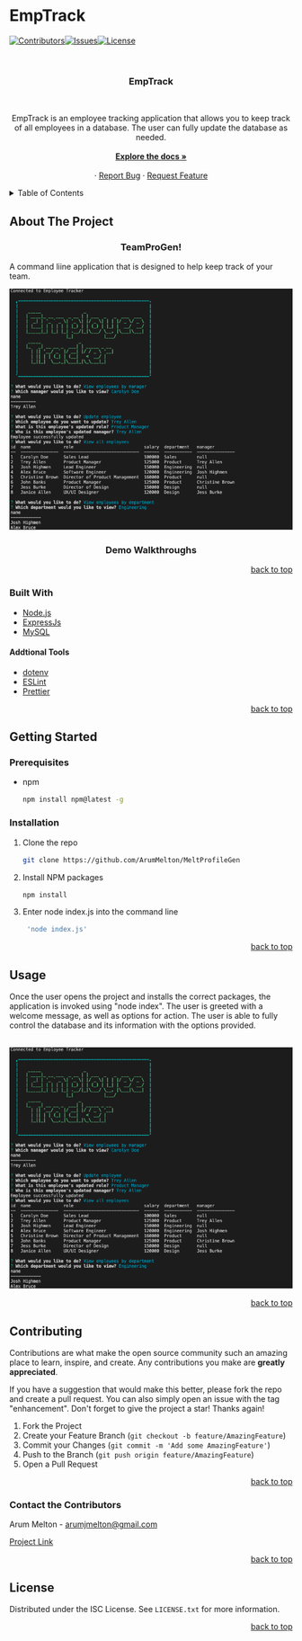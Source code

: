# EmpTrack



<div id="top"></div>

[![Contributors][contributors-shield]][contributors-url][![Issues][issues-shield]][issues-url][![License][license-shield]](./LICENSE.txt)











<br />
<div align="center">
  <a href="https://github.com/ArumMelton/EmpTrack">
   
  </a>

<h3 align="center">EmpTrack</h3>
<br>
  <p align="center">
    EmpTrack is an employee tracking application that allows you to keep track of all employees in a database. The user can fully update the database as needed.
    <br />
    <br />
    <a href="https://github.com/ArumMelton/EmpTrack"><strong>Explore the docs »</strong></a>
    <br />
    <br />
    ·
    <a href="https://github.com/ArumMelton/EmpTrack/issues?q=is%3Aissue+is%3Aopen+sort%3Aupdated-desc">Report Bug</a>
    ·
    <a href="https://github.com/ArumMelton/EmpTrack/issues?q=is%3Aissue+is%3Aopen+sort%3Aupdated-desc">Request Feature</a>
  </p>
</div>



<!-- TABLE OF CONTENTS -->
<details>
  <summary>Table of Contents</summary>
  <ol>
    <li>
      <a href="#about-the-project">About The Project</a>
      <ul>
        <li><a href="#built-with">Built With</a></li>
      </ul>
    </li>
    <li>
      <a href="#getting-started">Getting Started</a>
      <ul>
        <li><a href="#prerequisites">Prerequisites</a></li>
        <li><a href="#installation">Installation</a></li>
      </ul>
    </li>
    <li><a href="#usage">Usage</a></li>
    <li><a href="#contributing">Contributing</a></li>
    <li><a href="#contact-the-contributors">Contact</a></li>
    <li><a href="#license">License</a></li>
  </ol>
</details>


## About The Project
<h3 align="center">TeamProGen!</h3>



A command liine application that is designed to help keep track of your team. 
<br/>

![EmpScreen](/imgs/SQLDemoScreenshot.png)

<h3 align="center">Demo Walkthroughs</h3>



<p align="right"><a href="#top">back to top</a></p>



### Built With

* [Node.js](https://nodejs.org/en/)
* [ExpressJs](https://expressjs.com/)
* [MySQL](https://www.mysql.com/)

#### Addtional Tools


* [dotenv](https://eslint.org/)
* [ESLint](https://eslint.org/)
* [Prettier](https://eslint.org/)





<p align="right"><a href="#top">back to top</a></p>




## Getting Started

### Prerequisites

* npm
  ```sh
  npm install npm@latest -g
  ```

### Installation

1. Clone the repo
   ```sh
   git clone https://github.com/ArumMelton/MeltProfileGen
   ```
2. Install NPM packages
   ```sh
   npm install
   ```
3. Enter node index.js into the command line
   ```js
    'node index.js'
   ```

<p align="right"><a href="#top">back to top</a></p>


## Usage


Once the user opens the project and installs the correct packages, the application is invoked using "node index". The user is greeted with a welcome message, as well as options for action. The user is able to fully control the database and its information with the options provided. 
<br/>
<br/>

![TeamProGenScreen](/imgs/SQLDemoScreenshot.png)




<p align="right"><a href="#top">back to top</a></p>



## Contributing

Contributions are what make the open source community such an amazing place to learn, inspire, and create. Any contributions you make are **greatly appreciated**.

If you have a suggestion that would make this better, please fork the repo and create a pull request. You can also simply open an issue with the tag "enhancement".
Don't forget to give the project a star! Thanks again!

1. Fork the Project
2. Create your Feature Branch (`git checkout -b feature/AmazingFeature`)
3. Commit your Changes (`git commit -m 'Add some AmazingFeature'`)
4. Push to the Branch (`git push origin feature/AmazingFeature`)
5. Open a Pull Request

<p align="right"><a href="#top">back to top</a></p>

<!-- CONTACT -->
### Contact the Contributors


Arum Melton - arumjmelton@gmail.com





[Project Link](https://github.com/ArumMelton/EmpTrack)

<p align="right"><a href="#top">back to top</a></p>

<!-- LICENSE -->
## License

Distributed under the ISC License. See `LICENSE.txt` for more information.

<p align="right"><a href="#top">back to top</a></p>


<!-- MARKDOWN LINKS & IMAGES -->
[contributors-shield]: https://img.shields.io/badge/EmpTrack-View%20Contributors-brightgreen
[contributors-url]: https://github.com/ArumMelton/EmpTrack/graphs/contributors
[issues-shield]: https://img.shields.io/badge/EmpTrack-View%20Issues-red
[issues-url]: https://github.com/ArumMelton/MeltProfileGen/issues
[license-shield]: https://img.shields.io/badge/license-ISC-green

